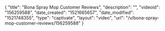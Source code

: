 {
    "title": "Bona Spray Mop Customer Reviews",
    "description": "",
    "videoid": "156259588",
    "date_created": "1521665657",
    "date_modified": "1521748355",
    "type": "captivate",
    "layout": "video",
    "url": "\/v\/bona-spray-mop-customer-reviews\/156259588"
}